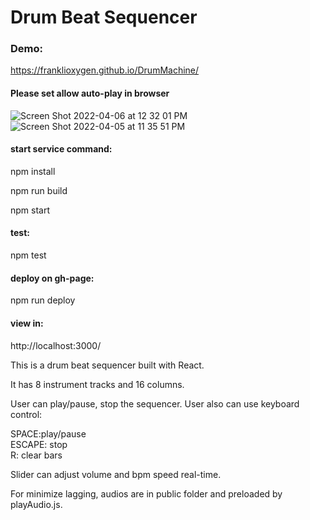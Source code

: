 # Drum Beat Sequencer


### Demo:

https://franklioxygen.github.io/DrumMachine/

#### Please set allow auto-play in browser

<img alt="Screen Shot 2022-04-06 at 12 32 01 PM" src="https://user-images.githubusercontent.com/2637636/162023466-3305ef88-148b-4541-b7d5-9e0ec2f956f4.png">


<img alt="Screen Shot 2022-04-05 at 11 35 51 PM" src="https://user-images.githubusercontent.com/2637636/161890890-fdc552f9-5b78-48d2-8e95-874fea93344b.png">

#### start service command:

npm install

npm run build

npm start

#### test:

npm test

#### deploy on gh-page:

npm run deploy

#### view in:

http://localhost:3000/

This is a drum beat sequencer built with React.

It has 8 instrument tracks and 16 columns.

User can play/pause, stop the sequencer. User also can use keyboard control:

SPACE:play/pause  
ESCAPE: stop  
R: clear bars

Slider can adjust volume and bpm speed real-time.

For minimize lagging, audios are in public folder and preloaded by playAudio.js.
